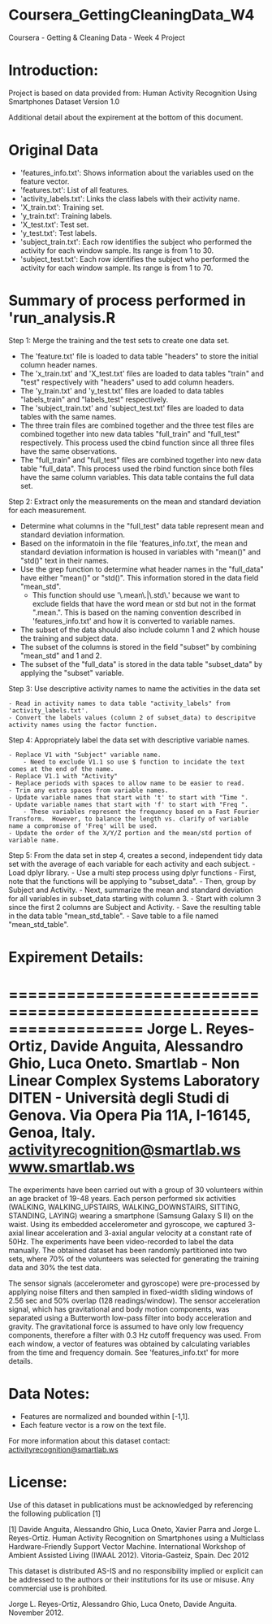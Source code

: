 # Coursera_GettingCleaningData_W4
Coursera - Getting &amp; Cleaning Data - Week 4 Project

Introduction:
=============

Project is based on data provided from:
  Human Activity Recognition Using Smartphones Dataset
  Version 1.0

Additional detail about the expirement at the bottom of this document.


Original Data
======================================

- 'features_info.txt': Shows information about the variables used on the feature vector.
- 'features.txt': List of all features.
- 'activity_labels.txt': Links the class labels with their activity name.
- 'X_train.txt': Training set.
- 'y_train.txt': Training labels.
- 'X_test.txt': Test set.
- 'y_test.txt': Test labels.
- 'subject_train.txt': Each row identifies the subject who performed the activity for each window sample. Its range is from 1 to 30.
- 'subject_test.txt': Each row identifies the subject who performed the activity for each window sample. Its range is from 1 to 70. 


Summary of process performed in 'run_analysis.R
==================================================
Step 1: Merge the training and the test sets to create one data set.

  - The 'feature.txt' file is loaded to data table "headers" to store the initial column header names.
  - The 'x_train.txt' and 'X_test.txt' files are loaded to data tables "train" and "test" respectively with "headers" used to add column headers.
  - The 'y_train.txt' and 'y_test.txt' files are loaded to data tables "labels_train" and "labels_test" respectively.
  - The 'subject_train.txt' and 'subject_test.txt' files are loaded to data tables with the same names.
  - The three train files are combined together and the three test files are combined together into new data tables "full_train" and "full_test" respectively.  This process used the cbind function since all three files have the same observations.
  - The "full_train" and "full_test" files are combined together into new data table "full_data".  This process used the rbind function since both files have the same column variables.  This data table contains the full data set.


Step 2: Extract only the measurements on the mean and standard deviation for each measurement.

  - Determine what columns in the "full_test" data table represent mean and standard deviation information.
  - Based on the informatoin in the file 'features_info.txt', the mean and standard deviation information is housed in variables with "mean()" and "std()" text in their names.
  - Use the grep function to determine what header names in the "full_data" have either "mean()" or "std()". This information stored in the data field "mean_std".
      - This function should use '\\.mean\\.|\\.std\\.' because we want to exclude fields that have the word mean or std but not in the format ".mean.".  This is based on the naming convention described in 'features_info.txt' and how it is converted to variable names.
  - The subset of the data should also include column 1 and 2 which house the training and subject data.
  - The subset of the columns is stored in the field "subset" by combining "mean_std" and 1 and 2.
  - The subset of the "full_data" is stored in the data table "subset_data" by applying the "subset" variable.
  
  
  Step 3: Use descriptive activity names to name the activities in the data set
  
    - Read in activity names to data table "activity_labels" from 'activity_labels.txt'.
    - Convert the labels values (column 2 of subset_data) to descripitve activity names using the factor function.
    
    
  Step 4: Appropriately label the data set with descriptive variable names.
  
    - Replace V1 with "Subject" variable name.
        - Need to exclude V1.1 so use $ function to incidate the text comes at the end of the name.
    - Replace V1.1 with "Activity"
    - Replace periods with spaces to allow name to be easier to read.
    - Trim any extra spaces from variable names.
    - Update variable names that start with 't' to start with "Time ". 
    - Update variable names that start with 'f' to start with "Freq ". 
        - These variables represent the frequency based on a Fast Fourier Transform.  However, to balance the length vs. clarify of variable name a compromise of 'Freq' will be used.
    - Update the order of the X/Y/Z portion and the mean/std portion of variable name.
  

  Step 5: From the data set in step 4, creates a second, independent tidy data set with the average of each variable for each activity and each subject.
    - Load dplyr library.
    - Use a multi step process using dplyr functions
        - First, note that the functions will be applying to "subset_data".
        - Then, group by Subject and Activity.
        - Next, summarize the mean and standard deviation for all variables in subset_data starting with column 3.
            - Start with column 3 since the first 2 columns are Subject and Activity.
    - Save the resulting table in the data table "mean_std_table".
    - Save table to a file named "mean_std_table".

Expirement Details:
===================
  ==================================================================
  Jorge L. Reyes-Ortiz, Davide Anguita, Alessandro Ghio, Luca Oneto.
  Smartlab - Non Linear Complex Systems Laboratory
  DITEN - Università degli Studi di Genova.
  Via Opera Pia 11A, I-16145, Genoa, Italy.
  activityrecognition@smartlab.ws
  www.smartlab.ws
  ==================================================================

The experiments have been carried out with a group of 30 volunteers within an age bracket of 19-48 years. Each person performed six activities (WALKING, WALKING_UPSTAIRS, WALKING_DOWNSTAIRS, SITTING, STANDING, LAYING) wearing a smartphone (Samsung Galaxy S II) on the waist. Using its embedded accelerometer and gyroscope, we captured 3-axial linear acceleration and 3-axial angular velocity at a constant rate of 50Hz. The experiments have been video-recorded to label the data manually. The obtained dataset has been randomly partitioned into two sets, where 70% of the volunteers was selected for generating the training data and 30% the test data. 

The sensor signals (accelerometer and gyroscope) were pre-processed by applying noise filters and then sampled in fixed-width sliding windows of 2.56 sec and 50% overlap (128 readings/window). The sensor acceleration signal, which has gravitational and body motion components, was separated using a Butterworth low-pass filter into body acceleration and gravity. The gravitational force is assumed to have only low frequency components, therefore a filter with 0.3 Hz cutoff frequency was used. From each window, a vector of features was obtained by calculating variables from the time and frequency domain. See 'features_info.txt' for more details. 


Data Notes: 
===========
- Features are normalized and bounded within [-1,1].
- Each feature vector is a row on the text file.

For more information about this dataset contact: activityrecognition@smartlab.ws


License:
========
Use of this dataset in publications must be acknowledged by referencing the following publication [1] 

[1] Davide Anguita, Alessandro Ghio, Luca Oneto, Xavier Parra and Jorge L. Reyes-Ortiz. Human Activity Recognition on Smartphones using a Multiclass Hardware-Friendly Support Vector Machine. International Workshop of Ambient Assisted Living (IWAAL 2012). Vitoria-Gasteiz, Spain. Dec 2012

This dataset is distributed AS-IS and no responsibility implied or explicit can be addressed to the authors or their institutions for its use or misuse. Any commercial use is prohibited.

Jorge L. Reyes-Ortiz, Alessandro Ghio, Luca Oneto, Davide Anguita. November 2012.
